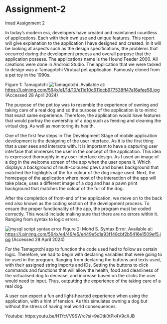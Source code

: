 # Assignment-2

Imad Assignment 2

In today’s modern era, developers have created and maintained countless of applications. Each with their own use and unique features. This report will give explanation to the application I have designed and created. In it will be looking at aspects such as the design specifications, the problems that occurred during the development process and overall purpose that the application possess.
The applications name is the Hound Feeder 2000. All creations were done in Android Studio. 
The application that we were tasked to design was a Tamagotchi Virutual pet application. Famously cloned from a pet toy in the 1990s. 

Figure 1: Tamagotchi ![Tamagotchi](https://github.com/N-Tshabalala/Assignment-2/assets/162301780/59ff6e25-6999-40cb-868f-6e8db4b83312)
.Available at: https://i.pinimg.com/564x/e1/1d/10/e11d10c611dcb977538ff47a16afee58.jpg 
(Accessed 28 April 2024)

The purpose of the pet toy was to resemble the experience of owning and taking care of a real dog and so the purpose of the application is to mimic that exact same experience. Therefore, the application would have features that would portray the ownership of a dog such as feeding and cleaning the virtual dog. As well as monitoring its health. 

One of the first few steps in The Development Stage of mobile application development is the designing of the user interface. As it is the first thing that a user sees and interacts with. It is important to have a capturing user interface that immerses the user in the concept of the application. This idea is expressed thoroughly in my user interface design. As I used an image of a dog in the welcome screen of the app when the user opens it. Which displays a background of multi-coloured paws and bones background that matched the highlights of the fur colour of the dog image used. Next, the homepage of the application where most of the interaction of the app will take place, uses a different image of a dog and has a pawn print background that matches the colour of the fur of the dog. 

After the completion of front-end of the application, we move on to the back end also known as the coding section of the development process. To ensure the proper functionality of the app, the program must be coded correctly. This would include making sure that there are no errors within it. Ranging from syntax to logic errors. 

![mysql script syntax error](https://github.com/N-Tshabalala/Assignment-2/assets/162301780/1aec024b-8c61-4bea-a86d-2f960f8268f8)
Figure 2: Mohd S. Syntax Error. Available at: https://i.pinimg.com/564x/e4/49/e5/e449e5c1a93f148cbf2b5416e1509ef5.jpg (Accessed 28 April 2024)

For the Tamagotchi app to function the code used had to follow as certain logic. Therefore, we had to begin with declaring variables that were going to be used in the program. Ranging from declaring the buttons and texts used, with their assigned string imports and IDs. Setting the buttons to click commands and functions that will allow the health, food and cleanliness of the virtualised dog to decease, and increase based on the clicks the user would need to input. Thus, outputting the experience of the taking care of a real dog.
 
A user can expect a fun and light-hearted experience when using the application, with a hint of tension. As this simulates owning a dog but without the stress of having real world consequences.


Youtube: 
https:youtu.be/HTfcVV9SWrc?si=9eDtk0tPk4V9cXJB

  

